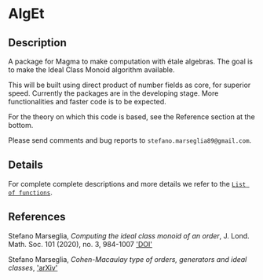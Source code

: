 # AlgEt

Description
--

A package for Magma to make computation with étale algebras.
The goal is to make the Ideal Class Monoid algorithm available.

This will be built using direct product of number fields as core, for superior speed.
Currently the packages are in the developing stage. More functionalities and faster code is to be expected.

For the theory on which this code is based, see the Reference section at the bottom.

Please send comments and bug reports to `stefano.marseglia89@gmail.com`.

Details
--

For complete complete descriptions and more details we refer to the [`List of functions`](https://github.com/stmar89/PolsAbVarFpCanLift/blob/main/doc/ListOfCommands.md).

<!---
In the file [`examples.txt`](https://github.com/stmar89/PolsAbVarFpCanLift/blob/main/doc/examples.txt) there is the code to see how to use the main functions of the package.
-->

References
--

Stefano Marseglia,
*Computing the ideal class monoid of an order*,
J. Lond. Math. Soc. 101 (2020), no. 3, 984-1007
['DOI'](https://doi.org/10.1112/jlms.12294)

Stefano Marseglia,
*Cohen-Macaulay type of orders, generators and ideal classes*,
['arXiv'](https://arxiv.org/abs/2206.03758)
